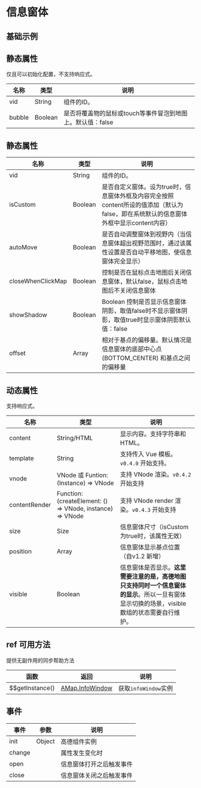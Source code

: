 # 信息窗体

## 基础示例

<vuep template="#example"></vuep>

<script v-pre type="text/x-template" id="example">

  <template>
    <div class="map-page-container">
      <vue-map vid="map" :zoom="zoom" :center="center" class="map-demo">
        <vue-map-info-window
          :position="currentWindow.position"
          :visible="currentWindow.visible"
          :events="currentWindow.events">
          <span>
            {{currentWindow.content}}
          </span>
        </vue-map-info-window>
      </vue-map>
      <button @click="switchWindow(0)">Show First Window</button>
      <button @click="switchWindow(1)">Show Second Window</button>
    </div>
  </template>

  <style>
    .map-demo {
      height: 300px;
    }
  </style>

  <script>
    module.exports = {
      data () {
        return {
          zoom: 14,
          center: [121.5273285, 31.21515044],
          windows: [
            {
              position: [121.5273285, 31.21515044],
              content: 'Hi! I am here!',
              visible: true,
              events: {
                closeclick() {
                  alert('close infowindow1');
                }
              }
            }, {
              position: [121.5375285, 31.21515044],
              content: 'Hi! I am here too!',
              visible: true,
              events: {
                closeclick() {
                  alert('close infowindow2');
                }
              }
            }
          ],
          slotWindow: {
            position: [121.5163285, 31.21515044]
          },
          currentWindow: {
            position: [0, 0],
            content: '',
            events: {},
            visible: false
          }
        }
      },

      mounted() {
        this.currentWindow = this.windows[0];
      },

      methods: {
        switchWindow(tab) {
          this.currentWindow.visible = false;
          this.$nextTick(() => {
            this.currentWindow = this.windows[tab];
            this.currentWindow.visible = true;
          });
        }
      }
    };
  </script>

</script>


## 静态属性

仅且可以初始化配置，不支持响应式。

名称 | 类型 | 说明
---|---|---|
vid | String | 组件的ID。
bubble | Boolean | 是否将覆盖物的鼠标或touch等事件冒泡到地图上。默认值：false

## 静态属性

名称 | 类型 | 说明
---|---|---|
vid | String | 组件的ID。
isCustom | Boolean | 是否自定义窗体。设为true时，信息窗体外框及内容完全按照content所设的值添加（默认为false，即在系统默认的信息窗体外框中显示content内容）
autoMove | Boolean | 是否自动调整窗体到视野内（当信息窗体超出视野范围时，通过该属性设置是否自动平移地图，使信息窗体完全显示）
closeWhenClickMap | Boolean | 控制是否在鼠标点击地图后关闭信息窗体，默认false，鼠标点击地图后不关闭信息窗体
showShadow | Boolean | Boolean 控制是否显示信息窗体阴影，取值false时不显示窗体阴影，取值true时显示窗体阴影默认值：false
offset | Array | 相对于基点的偏移量。默认情况是信息窗体的底部中心点(BOTTOM_CENTER) 和基点之间的偏移量

## 动态属性

支持响应式。

名称 | 类型 | 说明
---|---|---|
content | String/HTML | 显示内容。支持字符串和HTML。
template | String | 支持传入 Vue 模板。`v0.4.0` 开始支持。
vnode | VNode  或 Funtion: (Instance) => VNode | 支持 VNode 渲染。`v0.4.2` 开始支持
contentRender | Function: (createElement: () => VNode, instance) => VNode | 支持 VNode render 渲染。`v0.4.3` 开始支持
size | Size | 信息窗体尺寸（isCustom为true时，该属性无效）
position | Array | 信息窗体显示基点位置（自v1.2 新增）
visible | Boolean | 信息窗体是否显示。**这里需要注意的是，高德地图只支持同时一个信息窗体的显示**。所以一旦有窗体显示切换的场景，visible数组的状态需要自行维护。


## ref 可用方法
提供无副作用的同步帮助方法

函数 | 返回 | 说明
---|---|---|
$$getInstance() | [AMap.InfoWindow](http://lbs.amap.com/api/javascript-api/reference/infowindow) | 获取`infoWindow`实例

## 事件

事件 | 参数 | 说明
---|---|---|
init | Object | 高德组件实例
change||属性发生变化时
open||信息窗体打开之后触发事件
close||信息窗体关闭之后触发事件
